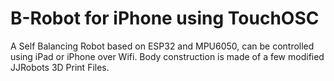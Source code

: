 # B-Robot for iPhone using TouchOSC
 A Self Balancing Robot based on ESP32 and MPU6050, 
 can be controlled using iPad or iPhone over Wifi.
 Body construction is made of a few modified JJRobots 3D Print Files.

